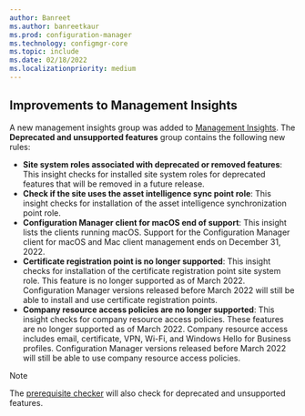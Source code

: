 ```yaml
---
author: Banreet
ms.author: banreetkaur
ms.prod: configuration-manager
ms.technology: configmgr-core
ms.topic: include
ms.date: 02/18/2022
ms.localizationpriority: medium
---
```


## <a name="bkmk_insights"></a> Improvements to Management Insights
<!--10875436, 12451634 -->

A new management insights group was added to [Management Insights](../../../../servers/manage/management-insights.md). The **Deprecated and unsupported features** group contains the following new rules:

- **Site system roles associated with deprecated or removed features**: This insight checks for installed site system roles for deprecated features that will be removed in a future release.<!--12451634-->
- **Check if the site uses the asset intelligence sync point role**: This insight checks for installation of the asset intelligence synchronization point role. <!--12451634-->
- **Configuration Manager client for macOS end of support**: This insight lists the clients running macOS. Support for the Configuration Manager client for macOS and Mac client management ends on December 31, 2022.<!--12451634-->
- **Certificate registration point is no longer supported**: This insight checks for installation of the certificate registration point site system role. This feature is no longer supported as of March 2022. Configuration Manager versions released before March 2022 will still be able to install and use certificate registration points.<!--10875436-->
- **Company resource access policies are no longer supported**: This insight checks for company resource access policies. These features are no longer supported as of March 2022. Company resource access includes email, certificate, VPN, Wi-Fi, and Windows Hello for Business profiles. Configuration Manager versions released before March 2022 will still be able to use company resource access policies.<!--10875436-->

> [!Note]
> The [prerequisite checker](../../../../servers/deploy/install/prerequisite-checker.md) will also check for deprecated and unsupported features.

